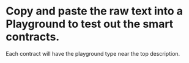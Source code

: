 # Copy and paste the raw text into a Playground to test out the smart contracts.
Each contract will have the playground type near the top description.